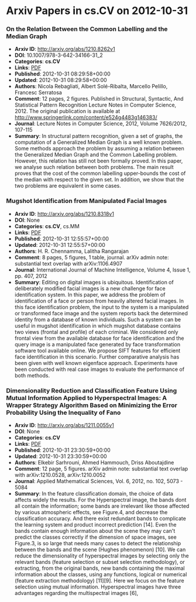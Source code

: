 # Arxiv Papers in cs.CV on 2012-10-31
### On the Relation Between the Common Labelling and the Median Graph
- **Arxiv ID**: http://arxiv.org/abs/1210.8262v1
- **DOI**: 10.1007/978-3-642-34166-31_2
- **Categories**: **cs.CV**
- **Links**: [PDF](http://arxiv.org/pdf/1210.8262v1)
- **Published**: 2012-10-31 08:29:58+00:00
- **Updated**: 2012-10-31 08:29:58+00:00
- **Authors**: Nicola Rebagliati, Albert Solé-Ribalta, Marcello Pelillo, Francesc Serratosa
- **Comment**: 12 pages, 2 figures. Published in Structural, Syntactic, And
  Statistical Pattern Recognition Lecture Notes in Computer Science, 2012. The
  original publication is available at
  http://www.springerlink.com/content/e524g4483g146383/
- **Journal**: Lecture Notes in Computer Science, 2012, Volume 7626/2012, 107-115
- **Summary**: In structural pattern recognition, given a set of graphs, the computation of a Generalized Median Graph is a well known problem. Some methods approach the problem by assuming a relation between the Generalized Median Graph and the Common Labelling problem. However, this relation has still not been formally proved. In this paper, we analyse such relation between both problems. The main result proves that the cost of the common labelling upper-bounds the cost of the median with respect to the given set. In addition, we show that the two problems are equivalent in some cases.



### Mugshot Identification from Manipulated Facial Images
- **Arxiv ID**: http://arxiv.org/abs/1210.8318v1
- **DOI**: None
- **Categories**: **cs.CV**, cs.MM
- **Links**: [PDF](http://arxiv.org/pdf/1210.8318v1)
- **Published**: 2012-10-31 12:55:57+00:00
- **Updated**: 2012-10-31 12:55:57+00:00
- **Authors**: H. R. Chennamma, Lalitha Rangarajan
- **Comment**: 8 pages, 5 figures, 1 table, journal. arXiv admin note: substantial
  text overlap with arXiv:1106.4907
- **Journal**: International Journal of Machine Intelligence, Volume 4, Issue 1,
  pp. 407, 2012
- **Summary**: Editing on digital images is ubiquitous. Identification of deliberately modified facial images is a new challenge for face identification system. In this paper, we address the problem of identification of a face or person from heavily altered facial images. In this face identification problem, the input to the system is a manipulated or transformed face image and the system reports back the determined identity from a database of known individuals. Such a system can be useful in mugshot identification in which mugshot database contains two views (frontal and profile) of each criminal. We considered only frontal view from the available database for face identification and the query image is a manipulated face generated by face transformation software tool available online. We propose SIFT features for efficient face identification in this scenario. Further comparative analysis has been given with well known eigenface approach. Experiments have been conducted with real case images to evaluate the performance of both methods.



### Dimensionality Reduction and Classification Feature Using Mutual Information Applied to Hyperspectral Images: A Wrapper Strategy Algorithm Based on Minimizing the Error Probability Using the Inequality of Fano
- **Arxiv ID**: http://arxiv.org/abs/1211.0055v1
- **DOI**: None
- **Categories**: **cs.CV**
- **Links**: [PDF](http://arxiv.org/pdf/1211.0055v1)
- **Published**: 2012-10-31 23:30:59+00:00
- **Updated**: 2012-10-31 23:30:59+00:00
- **Authors**: Elkebir Sarhrouni, Ahmed Hammouch, Driss Aboutajdine
- **Comment**: 12 page, 5 figures. arXiv admin note: substantial text overlap with
  arXiv:1210.0528, arXiv:1210.0052
- **Journal**: Applied Mathematical Sciences, Vol. 6, 2012, no. 102, 5073 - 5084
- **Summary**: In the feature classification domain, the choice of data affects widely the results. For the Hyperspectral image, the bands dont all contain the information; some bands are irrelevant like those affected by various atmospheric effects, see Figure.4, and decrease the classification accuracy. And there exist redundant bands to complicate the learning system and product incorrect prediction [14]. Even the bands contain enough information about the scene they may can't predict the classes correctly if the dimension of space images, see Figure.3, is so large that needs many cases to detect the relationship between the bands and the scene (Hughes phenomenon) [10]. We can reduce the dimensionality of hyperspectral images by selecting only the relevant bands (feature selection or subset selection methodology), or extracting, from the original bands, new bands containing the maximal information about the classes, using any functions, logical or numerical (feature extraction methodology) [11][9]. Here we focus on the feature selection using mutual information. Hyperspectral images have three advantages regarding the multispectral images [6],



